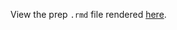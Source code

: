 View the prep `.rmd` file rendered [here](https://github.com/OHI-Science/bhi-prep/blob/draft/baltic2019/pressures/pressure_secchi/pressure_secchi_prep.rmd).
